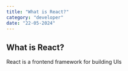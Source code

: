 ```yaml
---
title: "What is React?"
category: "developer"
date: "22-05-2024"
---
```


## What is React?

React is a frontend framework for building UIs
